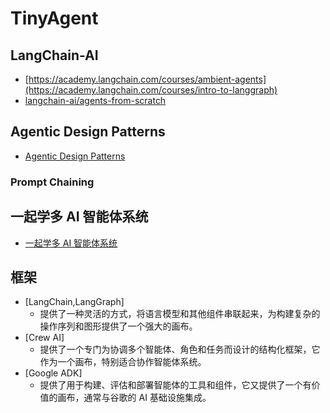 # TinyAgent

## LangChain-AI

* [https://academy.langchain.com/courses/ambient-agents](https://academy.langchain.com/courses/intro-to-langgraph)
* [langchain-ai/agents-from-scratch](https://github.com/langchain-ai/agents-from-scratch)

## Agentic Design Patterns

* [Agentic Design Patterns ](https://docs.google.com/document/u/0/d/1rsaK53T3Lg5KoGwvf8ukOUvbELRtH-V0LnOIFDxBryE/mobilebasic#ftnt1)

### Prompt Chaining


## 一起学多 AI 智能体系统

* [一起学多 AI 智能体系统](https://s.weibo.com/weibo?q=%23%E4%B8%80%E8%B5%B7%E5%AD%A6%E5%A4%9A%20AI%20%E6%99%BA%E8%83%BD%E4%BD%93%E7%B3%BB%E7%BB%9F%23)


## 框架

* [LangChain,LangGraph]
    - 提供了一种灵活的方式，将语言模型和其他组件串联起来，为构建复杂的操作序列和图形提供了一个强大的画布。
* [Crew AI]
    - 提供了一个专门为协调多个智能体、角色和任务而设计的结构化框架，它作为一个画布，特别适合协作智能体系统。
* [Google ADK]
    - 提供了用于构建、评估和部署智能体的工具和组件，它又提供了一个有价值的画布，通常与谷歌的 AI 基础设施集成。

